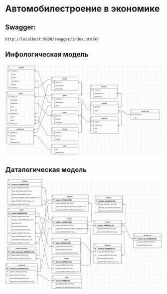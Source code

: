 # Автомобилестроение в экономике

## Swagger: 
    http://localhost:9000/swagger/index.html#/

## Инфологическая модель

![img.png](doc/er.png)

## Даталогическая модель 

![img.png](doc/dr.png)